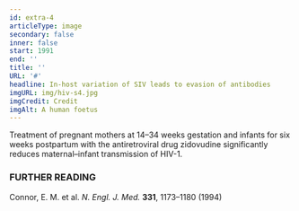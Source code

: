 ```yaml
---
id: extra-4
articleType: image
secondary: false
inner: false
start: 1991 
end: ''
title: ''
URL: '#'
headline: In-host variation of SIV leads to evasion of antibodies
imgURL: img/hiv-s4.jpg
imgCredit: Credit
imgAlt: A human foetus 
---
```

Treatment of pregnant mothers at 14–34 weeks gestation and infants for six weeks postpartum with the antiretroviral drug zidovudine significantly reduces maternal–infant transmission of HIV-1.
<h3>FURTHER READING</h3>
Connor, E. M. et al. <em>N. Engl. J. Med.</em> <strong>331</strong>, 1173–1180 (1994)